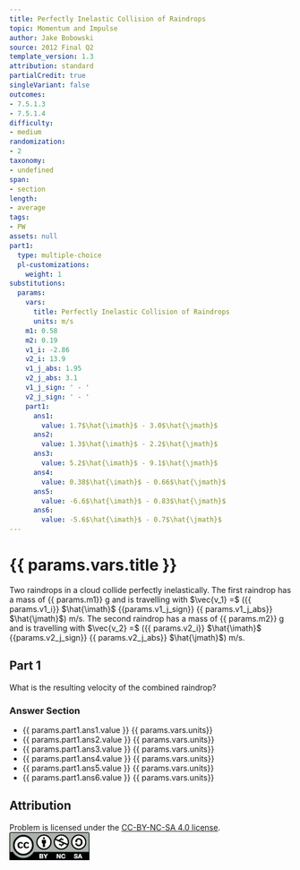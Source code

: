 ```yaml
---
title: Perfectly Inelastic Collision of Raindrops
topic: Momentum and Impulse
author: Jake Bobowski
source: 2012 Final Q2
template_version: 1.3
attribution: standard
partialCredit: true
singleVariant: false
outcomes:
- 7.5.1.3
- 7.5.1.4
difficulty:
- medium
randomization:
- 2
taxonomy:
- undefined
span:
- section
length:
- average
tags:
- PW
assets: null
part1:
  type: multiple-choice
  pl-customizations:
    weight: 1
substitutions:
  params:
    vars:
      title: Perfectly Inelastic Collision of Raindrops
      units: m/s
    m1: 0.58
    m2: 0.19
    v1_i: -2.86
    v2_i: 13.9
    v1_j_abs: 1.95
    v2_j_abs: 3.1
    v1_j_sign: ' - '
    v2_j_sign: ' - '
    part1:
      ans1:
        value: 1.7$\hat{\imath}$ - 3.0$\hat{\jmath}$
      ans2:
        value: 1.3$\hat{\imath}$ - 2.2$\hat{\jmath}$
      ans3:
        value: 5.2$\hat{\imath}$ - 9.1$\hat{\jmath}$
      ans4:
        value: 0.38$\hat{\imath}$ - 0.66$\hat{\jmath}$
      ans5:
        value: -6.6$\hat{\imath}$ - 0.83$\hat{\jmath}$
      ans6:
        value: -5.6$\hat{\imath}$ - 0.7$\hat{\jmath}$
---
```

# {{ params.vars.title }}
Two raindrops in a cloud collide perfectly inelastically. The first raindrop has a mass of {{ params.m1}} g and is travelling with $\vec{v_1} =$ ({{ params.v1_i}} $\hat{\imath}$ {{params.v1_j_sign}} {{ params.v1_j_abs}} $\hat{\jmath}$) m/s.
The second raindrop has a mass of {{ params.m2}} g and is travelling with $\vec{v_2} =$ ({{ params.v2_i}} $\hat{\imath}$ {{params.v2_j_sign}} {{ params.v2_j_abs}} $\hat{\jmath}$) m/s.

## Part 1

What is the resulting velocity of the combined raindrop?

### Answer Section

- {{ params.part1.ans1.value }} {{ params.vars.units}}
- {{ params.part1.ans2.value }} {{ params.vars.units}}
- {{ params.part1.ans3.value }} {{ params.vars.units}}
- {{ params.part1.ans4.value }} {{ params.vars.units}}
- {{ params.part1.ans5.value }} {{ params.vars.units}}
- {{ params.part1.ans6.value }} {{ params.vars.units}}

## Attribution

Problem is licensed under the [CC-BY-NC-SA 4.0 license](https://creativecommons.org/licenses/by-nc-sa/4.0/).<br> ![The Creative Commons 4.0 license requiring attribution-BY, non-commercial-NC, and share-alike-SA license.](https://raw.githubusercontent.com/firasm/bits/master/by-nc-sa.png)